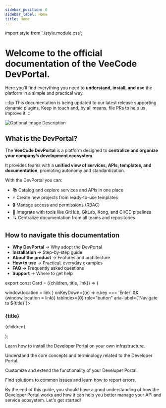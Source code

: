 ```yaml
---
sidebar_position: 0
sidebar_label: Home
title: Home
---
```


import style from './style.module.css';

# Welcome to the official documentation of the **VeeCode DevPortal**.

Here you’ll find everything you need to **understand, install, and use** the platform in a simple and practical way.

:::tip
This documentation is being updated to our latest release supporting dynamic plugins. Keep in touch and, by all means, file PRs to help us improve it.
:::

![Optional Image Description](/img/home/home1.png)

## What is the DevPortal?

The **VeeCode DevPortal** is a platform designed to **centralize and organize your company’s development ecosystem**.

It provides teams with a **unified view of services, APIs, templates, and documentation**, promoting autonomy and standardization.

With the DevPortal you can:

- 📚 Catalog and explore services and APIs in one place
- ⚡ Create new projects from ready-to-use templates
- 🔒 Manage access and permissions (RBAC)
- 🔗 Integrate with tools like GitHub, GitLab, Kong, and CI/CD pipelines
- 🔍 Centralize documentation from all teams and repositories

## How to navigate this documentation

- **Why DevPortal** → Why adopt the DevPortal
- **Installation** → Step-by-step guide
- **About the product** → Features and architecture
- **How to use** → Practical, everyday examples
- **FAQ** → Frequently asked questions
- **Support** → Where to get help
<div className={style.wrapper}>

export const Card = ({children, title, link}) => (
   <div className={style.card}
      onClick={() => window.location = link }
      onKeyDown={(e) => e.key === 'Enter' && (window.location = link)}
      tabIndex={0}
      role="button"
      aria-label={`Navigate to ${title}`}>
      <div className={style.titlebar}>
         <h3 className={style.title}>{title}</h3>
      </div>
      <p className={style.desc}>
         {children}
      </p>
   </div>
);

<!-- <Card title="📄️ Self-Service Demo" link="self-service-demo/prerequisites">Explore the platform's features through a simple interactive demo.</Card> -->

<Card title="💻 Installation Guide" link="/devportal/installation-guide/simple-setup">Learn how to install the Developer Portal on your own infrastructure.</Card>

<Card title="💡 Concepts" link="/devportal/concepts/catalog">Understand the core concepts and terminology related to the Developer Portal.</Card>

<!-- <Card title="🌐 API Management" link="/devportal/api-management/apiManagement">Effectively manage your APIs and services using the Developer Portal.</Card> -->

<Card title="🧩 Plugins" link="/devportal/plugins/techdocs">Customize and extend the functionality of your Developer Portal.</Card>

<Card title="📍 Troubleshooting" link="/devportal/troubleshooting">Find solutions to common issues and learn how to report errors.</Card>

</div>

By the end of this guide, you should have a good understanding of how the Developer Portal works and how it can help you better manage your API and service ecosystem. Let's get started!
